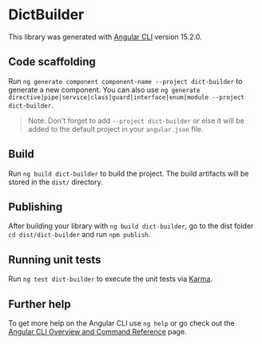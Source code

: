 # DictBuilder

This library was generated with [Angular CLI](https://github.com/angular/angular-cli) version 15.2.0.

## Code scaffolding

Run `ng generate component component-name --project dict-builder` to generate a new component. You can also use `ng generate directive|pipe|service|class|guard|interface|enum|module --project dict-builder`.
> Note: Don't forget to add `--project dict-builder` or else it will be added to the default project in your `angular.json` file. 

## Build

Run `ng build dict-builder` to build the project. The build artifacts will be stored in the `dist/` directory.

## Publishing

After building your library with `ng build dict-builder`, go to the dist folder `cd dist/dict-builder` and run `npm publish`.

## Running unit tests

Run `ng test dict-builder` to execute the unit tests via [Karma](https://karma-runner.github.io).

## Further help

To get more help on the Angular CLI use `ng help` or go check out the [Angular CLI Overview and Command Reference](https://angular.io/cli) page.
